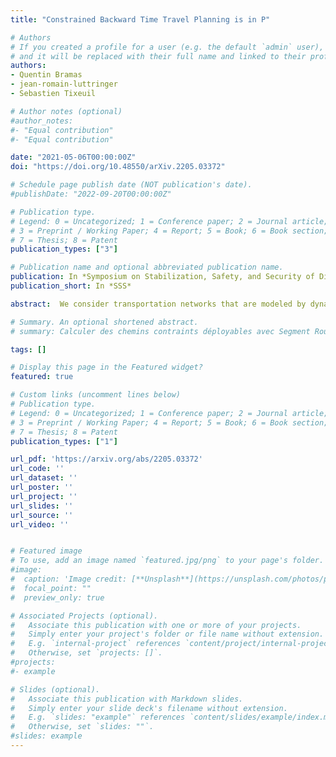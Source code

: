 ```yaml
---
title: "Constrained Backward Time Travel Planning is in P"

# Authors
# If you created a profile for a user (e.g. the default `admin` user), write the username (folder name) here 
# and it will be replaced with their full name and linked to their profile.
authors:
- Quentin Bramas
- jean-romain-luttringer
- Sebastien Tixeuil

# Author notes (optional)
#author_notes:
#- "Equal contribution"
#- "Equal contribution"

date: "2021-05-06T00:00:00Z"
doi: "https://doi.org/10.48550/arXiv.2205.03372"

# Schedule page publish date (NOT publication's date).
#publishDate: "2022-09-20T00:00:00Z"

# Publication type.
# Legend: 0 = Uncategorized; 1 = Conference paper; 2 = Journal article;
# 3 = Preprint / Working Paper; 4 = Report; 5 = Book; 6 = Book section;
# 7 = Thesis; 8 = Patent
publication_types: ["3"]

# Publication name and optional abbreviated publication name.
publication: In *Symposium on Stabilization, Safety, and Security of Distributed Systems*
publication_short: In *SSS*

abstract:  We consider transportation networks that are modeled by dynamic graphs, and introduce the possibility for traveling agents to use Backward Time-Travel (BTT) devices at any node to go back in time (to some extent, and with some appropriate fee) before resuming their trip. We focus on dynamic line graphs. In more detail, we propose exact algorithms to compute travel plans with constraints on the BTT cost or on how far back in time you can go, while minimizing travel delay (that is, the time difference between the arrival instant and the starting instant), in polynomial time. We study the impact of the BTT devices pricing policies on the computation process of those plans considering travel delay and cost, and provide necessary properties that pricing policies should satisfy to enable to compute such plans. Finally, we provide an optimal online algorithm for the unconstrained problem when the cost function is the identity.

# Summary. An optional shortened abstract.
# summary: Calculer des chemins contraints déployables avec Segment Routing pour des réseaux de plus de 1000 noeuds.

tags: []

# Display this page in the Featured widget?
featured: true

# Custom links (uncomment lines below)
# Publication type.
# Legend: 0 = Uncategorized; 1 = Conference paper; 2 = Journal article;
# 3 = Preprint / Working Paper; 4 = Report; 5 = Book; 6 = Book section;
# 7 = Thesis; 8 = Patent
publication_types: ["1"]

url_pdf: 'https://arxiv.org/abs/2205.03372'
url_code: ''
url_dataset: ''
url_poster: ''
url_project: ''
url_slides: ''
url_source: ''
url_video: ''


# Featured image
# To use, add an image named `featured.jpg/png` to your page's folder. 
#image:
#  caption: 'Image credit: [**Unsplash**](https://unsplash.com/photos/pLCdAaMFLTE)'
#  focal_point: ""
#  preview_only: true

# Associated Projects (optional).
#   Associate this publication with one or more of your projects.
#   Simply enter your project's folder or file name without extension.
#   E.g. `internal-project` references `content/project/internal-project/index.md`.
#   Otherwise, set `projects: []`.
#projects:
#- example

# Slides (optional).
#   Associate this publication with Markdown slides.
#   Simply enter your slide deck's filename without extension.
#   E.g. `slides: "example"` references `content/slides/example/index.md`.
#   Otherwise, set `slides: ""`.
#slides: example
---
```


